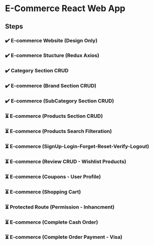# E-Commerce React Web App

## Steps

### ✔️ E-commerce Website (Design Only)

### ✔️ E-commerce Stucture (Redux Axios)

### ✔️ Category Section CRUD

### ✔️ E-commerce (Brand Section CRUD)

### ✔️ E-commerce (SubCategory Section CRUD)

### ⏳ E-commerce (Products Section CRUD)

### ⏳ E-commerce (Products Search Filteration)

### ⏳ E-commerce (SignUp-Login-Forget-Reset-Verify-Logout)

### ⏳ E-commerce (Review CRUD - Wishlist Products)

### ⏳ E-commerce (Coupons - User Profile)

### ⏳ E-commerce (Shopping Cart)

### ⏳ Protected Route (Permission - Inhancment)

### ⏳ E-commerce (Complete Cash Order)

### ⏳ E-commerce (Complete Order Payment - Visa)
